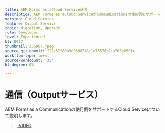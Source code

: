 ```yaml
---
title: AEM Forms as aCloud Service通信
description: AEM Forms as aCloud ServiceがCommunicationsの使用例をサポートする方法を説明します。
version: Cloud Service
feature: Output Service
topic: Migration, Upgrade
role: Developer
level: Experienced
kt: 8917
thumbnail: 336967.jpeg
source-git-commit: f22a37f80a9c9698718e1c75576b7ca705e658fc
workflow-type: tm+mt
source-wordcount: '35'
ht-degree: 0%

---
```



# 通信（Outputサービス）

AEM Forms as a Communicationの使用例をサポートするCloud Serviceについて説明します。

>[!VIDEO](https://video.tv.adobe.com/v/336967/?quality=12&learn=on)
